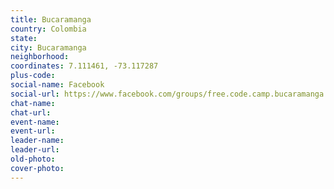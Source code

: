 ```yaml
---
title: Bucaramanga
country: Colombia
state: 
city: Bucaramanga
neighborhood: 
coordinates: 7.111461, -73.117287
plus-code:
social-name: Facebook
social-url: https://www.facebook.com/groups/free.code.camp.bucaramanga
chat-name:
chat-url:
event-name:
event-url:
leader-name:
leader-url:
old-photo: 
cover-photo:
---
```

